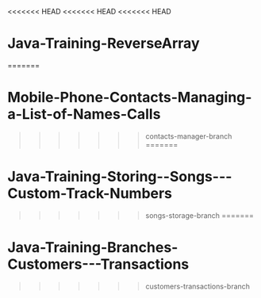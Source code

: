 <<<<<<< HEAD
<<<<<<< HEAD
<<<<<<< HEAD
# Java-Training-ReverseArray
=======
# Mobile-Phone-Contacts-Managing-a-List-of-Names-Calls
>>>>>>> contacts-manager-branch
=======
# Java-Training-Storing--Songs---Custom-Track-Numbers
>>>>>>> songs-storage-branch
=======
# Java-Training-Branches-Customers---Transactions
>>>>>>> customers-transactions-branch
